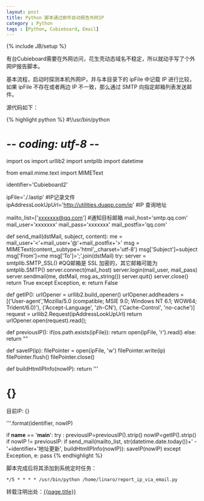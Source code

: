 ```yaml
---
layout: post
title: Python 脚本通过邮件自动报告外网IP
category : Python
tags : [Python, Cubieboard, Email]
---
```

{% include JB/setup %}

有台Cubieboard需要在外网访问，花生壳动态域名不稳定，所以就动手写了个外网IP报告脚本。

基本流程，启动时探测本机外网IP，并与本目录下的 ipFile 中记载 IP 进行比较，如果 ipFile 不存在或者两边 IP 
不一致，那么通过 SMTP 向指定邮箱列表发送邮件。

源代码如下：

{% highlight python %}
#!/usr/bin/python
# -*- coding: utf-8 -*-
import os
import urllib2
import smtplib
import datetime

from email.mime.text import MIMEText

identifier='Cubieboard2'

ipFile='./.lastip' #IP记录文件
ipAddressLookUpUrl='http://utilities.duapp.com/ip' #IP 查询地址

mailto_list=['xxxxxxx@qq.com'] #通知目标邮箱
mail_host='smtp.qq.com'
mail_user='xxxxxxx'
mail_pass='xxxxxxx'
mail_postfix='qq.com'

def send_mail(dstMail, subject, content):
    me = mail_user+'<'+mail_user+'@'+mail_postfix+'>'
    msg = MIMEText(content,_subtype='html',_charset='utf-8')
    msg['Subject']=subject
    msg['From']=me
    msg['To']=';'.join(dstMail)
    try:
        server = smtplib.SMTP_SSL() #QQ邮箱是 SSL 加密的，其它邮箱可能为 smtplib.SMTP()
        server.connect(mail_host)
        server.login(mail_user, mail_pass)
        server.sendmail(me, dstMail, msg.as_string())
        server.quit()
        server.close()
        return True
    except Exception, e:
        return False

def getIP():
    urlOpener = urllib2.build_opener()
    urlOpener.addheaders = [('User-agent','Mozilla/5.0 (compatible; MSIE 9.0; Windows NT 6.1; WOW64; Trident/6.0)'),
                            ('Accept-Language', 'zh-CN'),
                            ('Cache-Control', 'no-cache')]
    request = urllib2.Request(ipAddressLookUpUrl)
    return urlOpener.open(request).read();

def previousIP():
    if(os.path.exists(ipFile)):
        return open(ipFile, 'r').read()
    else:
        return ""

def saveIP(ip):
    filePointer = open(ipFile, 'w')
    filePointer.write(ip)
    filePointer.flush()
    filePointer.close()

def buildHtmlIPInfo(nowIP):
    return '''<html>
    <body>
        <h1>{}</h1>
        <p>目前IP: {}</p>
    </body>
</html>'''.format(identifier, nowIP)

if __name__ == '__main__':
    try :
        previousIP=previousIP().strip()
        nowIP=getIP().strip()
        if nowIP != previousIP:
            if send_mail(mailto_list, str(datetime.date.today())+' - '+identifier+'地址更新', buildHtmlIPInfo(nowIP)):
                saveIP(nowIP)
    except Exception, e:
        pass
{% endhighlight %}

脚本完成后将其添加到系统定时任务：

	*/5 * * * * /usr/bin/python /home/linaro/report_ip_via_email.py

转载注明出处：[{{page.title}}]({{permalink}})
